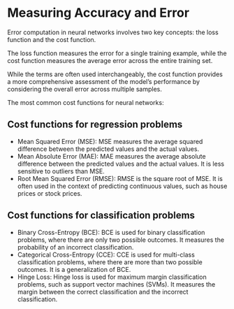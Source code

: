 # Measuring Accuracy and Error
Error computation in neural networks involves two key concepts: the loss function and the cost function. 

The loss function measures the error for a single training example, while the cost function measures the average error across the entire training set. 

While the terms are often used interchangeably, the cost function provides a more comprehensive assessment of the model’s performance by considering the overall error across multiple samples.

The most common cost functions for neural networks:
## Cost functions for regression problems
* Mean Squared Error (MSE): MSE measures the average squared difference between the predicted values and the actual values.
* Mean Absolute Error (MAE): MAE measures the average absolute difference between the predicted values and the actual values. It is less sensitive to outliers than MSE.
* Root Mean Squared Error (RMSE): RMSE is the square root of MSE. It is often used in the context of predicting continuous values, such as house prices or stock prices.

## Cost functions for classification problems
* Binary Cross-Entropy (BCE): BCE is used for binary classification problems, where there are only two possible outcomes. It measures the probability of an incorrect classification.
* Categorical Cross-Entropy (CCE): CCE is used for multi-class classification problems, where there are more than two possible outcomes. It is a generalization of BCE.
* Hinge Loss: Hinge loss is used for maximum margin classification problems, such as support vector machines (SVMs). It measures the margin between the correct classification and the incorrect classification.